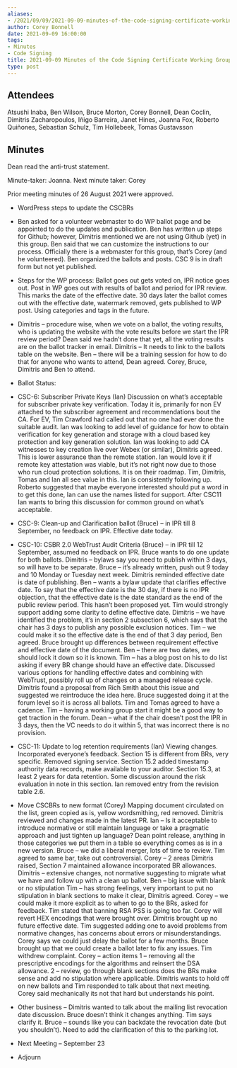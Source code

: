 ```yaml
---
aliases:
- /2021/09/09/2021-09-09-minutes-of-the-code-signing-certificate-working-group/
author: Corey Bonnell
date: 2021-09-09 16:00:00
tags:
- Minutes
- Code Signing
title: 2021-09-09 Minutes of the Code Signing Certificate Working Group
type: post
---
```


## Attendees

Atsushi Inaba, Ben Wilson, Bruce Morton, Corey Bonnell, Dean Coclin, Dimitris Zacharopoulos, Iñigo Barreira, Janet Hines, Joanna Fox, Roberto Quiñones, Sebastian Schulz, Tim Hollebeek, Tomas Gustavsson

## Minutes

Dean read the anti-trust statement.

Minute-taker: Joanna. Next minute taker: Corey

Prior meeting minutes of 26 August 2021 were approved.

- WordPress steps to update the CSCBRs

- Ben asked for a volunteer webmaster to do WP ballot page and be appointed to do the updates and publication. Ben has written up steps for Github; however, Dimitris mentioned we are not using Github (yet) in this group. Ben said that we can customize the instructions to our process. Officially there is a webmaster for this group, that’s Corey (and he volunteered). Ben organized the ballots and posts. CSC 9 is in draft form but not yet published.

- Steps for the WP process: Ballot goes out gets voted on, IPR notice goes out. Post in WP goes out with results of ballot and period for IPR review. This marks the date of the effective date. 30 days later the ballot comes out with the effective date, watermark removed, gets published to WP post. Using categories and tags in the future.

- Dimitris – procedure wise, when we vote on a ballot, the voting results, who is updating the website with the vote results before we start the IPR review period? Dean said we hadn’t done that yet, all the voting results are on the ballot tracker in email. Dimitris – It needs to link to the ballots table on the website. Ben – there will be a training session for how to do that for anyone who wants to attend, Dean agreed. Corey, Bruce, Dimitris and Ben to attend.

- Ballot Status:

- CSC-6: Subscriber Private Keys (Ian) Discussion on what’s acceptable for subscriber private key verification. Today it is, primarily for non EV attached to the subscriber agreement and recommendations bout the CA. For EV, Tim Crawford had called out that no one had ever done the suitable audit. Ian was looking to add level of guidance for how to obtain verification for key generation and storage with a cloud based key protection and key generation solution. Ian was looking to add CA witnesses to key creation live over Webex (or similar), Dimitris agreed. This is lower assurance than the remote station. Ian would love it if remote key attestation was viable, but it’s not right now due to those who run cloud protection solutions. It is on their roadmap. Tim, Dimitris, Tomas and Ian all see value in this. Ian is consistently following up. Roberto suggested that maybe everyone interested should put a word in to get this done, Ian can use the names listed for support. After CSC11 Ian wants to bring this discussion for common ground on what’s acceptable.

- CSC-9: Clean-up and Clarification ballot (Bruce) – in IPR till 8 September, no feedback on IPR. Effective date today.

- CSC-10: CSBR 2.0 WebTrust Audit Criteria (Bruce) – in IPR till 12 September, assumed no feedback on IPR. Bruce wants to do one update for both ballots. Dimitris – bylaws say you need to publish within 3 days, so will have to be separate. Bruce – it’s already written, push out 9 today and 10 Monday or Tuesday next week. Dimitris reminded effective date is date of publishing. Ben – wants a bylaw update that clarifies effective date. To say that the effective date is the 30 day, if there is no IPR objection, that the effective date is the date standard as the end of the public review period. This hasn’t been proposed yet. Tim would strongly support adding some clarity to define effective date. Dimitris – we have identified the problem, it’s in section 2 subsection 6, which says that the chair has 3 days to publish any possible exclusion notices. Tim – we could make it so the effective date is the end of that 3 day period, Ben agreed. Bruce brought up differences between requirement effective and effective date of the document. Ben – there are two dates, we should lock it down so it is known. Tim – has a blog post on his to do list asking if every BR change should have an effective date. Discussed various options for handling effective dates and combining with WebTrust, possibly roll up of changes on a managed release cycle. Dimitris found a proposal from Rich Smith about this issue and suggested we reintroduce the idea here. Bruce suggested doing it at the forum level so it is across all ballots. Tim and Tomas agreed to have a cadence. Tim – having a working group start it might be a good way to get traction in the forum. Dean – what if the chair doesn’t post the IPR in 3 days, then the VC needs to do it within 5, that was incorrect there is no provision.

- CSC-11: Update to log retention requirements (Ian) Viewing changes. Incorporated everyone’s feedback. Section 15 is different from BRs, very specific. Removed signing service. Section 15.2 added timestamp authority data records, make available to your auditor. Section 15.3, at least 2 years for data retention. Some discussion around the risk evaluation in note in this section. Ian removed entry from the revision table 2.6.

- Move CSCBRs to new format (Corey) Mapping document circulated on the list, green copied as is, yellow wordsmithing, red removed. Dimitris reviewed and changes made in the latest PR. Ian – Is it acceptable to introduce normative or still maintain language or take a pragmatic approach and just tighten up language? Dean point release, anything in those categories we put them in a table so everything comes as is in a new version. Bruce – we did a liberal merger, lots of time to review. Tim agreed to same bar, take out controversial. Corey – 2 areas Dimitris raised, Section 7 maintained allowance incorporated BR allowances. Dimitris – extensive changes, not normative suggesting to migrate what we have and follow up with a clean up ballot. Ben – big issue with blank or no stipulation Tim – has strong feelings, very important to put no stipulation in blank sections to make it clear, Dimitris agreed. Corey – we could make it more explicit as to when to go to the BRs, asked for feedback. Tim stated that banning RSA PSS is going too far. Corey will revert HEX encodings that were brought over. Dimitris brought up no future effective date. Tim suggested adding one to avoid problems from normative changes, has concerns about errors or misunderstandings. Corey says we could just delay the ballot for a few months. Bruce brought up that we could create a ballot later to fix any issues. Tim withdrew complaint. Corey – action items 1 – removing all the prescriptive encodings for the algorithms and reinsert the DSA allowance. 2 – review, go through blank sections does the BRs make sense and add no stipulation where applicable. Dimitris wants to hold off on new ballots and Tim responded to talk about that next meeting. Corey said mechanically its not that hard but understands his point.

- Other business – Dimitris wanted to talk about the mailing list revocation date discussion. Bruce doesn’t think it changes anything. Tim says clarify it. Bruce – sounds like you can backdate the revocation date (but you shouldn’t). Need to add the clarification of this to the parking lot.

- Next Meeting – September 23

- Adjourn